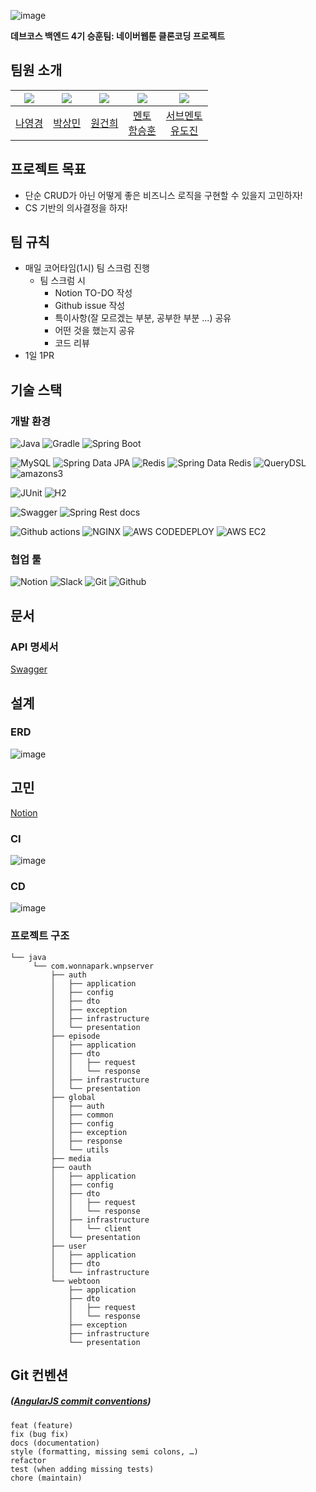 ![image](https://github.com/Wonna-Park-Toon/server/assets/70051888/d66afaf9-efe7-43e1-9a18-43268f6ccdee)

**데브코스 백엔드 4기 승훈팀: 네이버웹툰 클론코딩 프로젝트**

## 팀원 소개

| <img src="https://avatars.githubusercontent.com/u/102007066?v=4"> | <img src="https://avatars.githubusercontent.com/u/70051888?v=4"/> | <img src="https://avatars.githubusercontent.com/u/98159941?v=4"/> | <img src="https://avatars.githubusercontent.com/u/60502370?v=4"> | <img src="https://avatars.githubusercontent.com/u/61923768?v=4"> |
|:-----------------------------------------------------------------:|:-----------------------------------------------------------------:|:-----------------------------------------------------------------:|:----------------------------------------------------------------:|:----------------------------------------------------------------:|
|                  [나영경](https://github.com/na-yk)                  |              [박상민](https://github.com/smart-sangmin)              |                 [원건희](https://github.com/weonest)                 |           [멘토<br>함승훈](https://github.com/seung-hun-h)            |            [서브멘토<br>유도진](https://github.com/dojinyou)            |

## 프로젝트 목표

- 단순 CRUD가 아닌 어떻게 좋은 비즈니스 로직을 구현할 수 있을지 고민하자!
- CS 기반의 의사결정을 하자!

## 팀 규칙

- 매일 코어타임(1시) 팀 스크럼 진행
    - 팀 스크럼 시
        - Notion TO-DO 작성
        - Github issue 작성
        - 특이사항(잘 모르겠는 부분, 공부한 부분 ...) 공유
        - 어떤 것을 했는지 공유
        - 코드 리뷰
- 1일 1PR

## 기술 스택

### 개발 환경

![Java](https://img.shields.io/badge/java17-%23ED8B00.svg?style=for-the-badge&logo=openjdk&logoColor=white)
![Gradle](https://img.shields.io/badge/Gradle-02303A.svg?style=for-the-badge&logo=Gradle&logoColor=white)
![Spring Boot](https://img.shields.io/badge/spring_boot-6DB33F.svg?style=for-the-badge&logo=springboot&logoColor=white)

![MySQL](https://img.shields.io/badge/mysql-4479A1.svg?style=for-the-badge&logo=mysql&logoColor=white)
![Spring Data JPA](https://img.shields.io/badge/Spring_Data_JPA-6DB33F?style=for-the-badge&logo=spring&logoColor=white)
![Redis](https://img.shields.io/badge/redis-DC382D.svg?style=for-the-badge&logo=redis&logoColor=white)
![Spring Data Redis](https://img.shields.io/badge/Spring_Data_Redis-6DB33F?style=for-the-badge&logo=spring&logoColor=white)
![QueryDSL](https://img.shields.io/badge/QueryDSL-1C9AD6?style=for-the-badge&logo=querydsl&logoColor=white)
![amazons3](https://img.shields.io/badge/amazon_s3-FF0000?style=for-the-badge&logo=amazons3&logoColor=white)

![JUnit](https://img.shields.io/badge/junit-25A162?style=for-the-badge&logo=JUnit5&logoColor=white)
![H2](https://img.shields.io/badge/h2-005AF0?style=for-the-badge&logo=h2&logoColor=white)

![Swagger](https://img.shields.io/badge/Swagger-85EA2D?style=for-the-badge&logo=Swagger&logoColor=white)
![Spring Rest docs](https://img.shields.io/badge/Spring_Rest_Docs-6DB33F?style=for-the-badge&logo=spring&logoColor=white)

![Github actions](https://img.shields.io/badge/Github_actions-2088FF?style=for-the-badge&logo=githubactions&logoColor=white)
![NGINX](https://img.shields.io/badge/NGINX-009639?style=for-the-badge&logo=NGINX&logoColor=white)
![AWS CODEDEPLOY](https://img.shields.io/badge/CODE_DEPLOY-007054?style=for-the-badge&logo=amazonaws&logoColor=white)
![AWS EC2](https://img.shields.io/badge/amazon_ec2-FF9900?style=for-the-badge&logo=amazonec2&logoColor=white)

### 협업 툴

![Notion](https://img.shields.io/badge/Notion-%23000000.svg?style=for-the-badge&logo=notion&logoColor=white)
![Slack](https://img.shields.io/badge/Slack-4A154B?style=for-the-badge&logo=slack&logoColor=white)
![Git](https://img.shields.io/badge/Git-F05032.svg?style=for-the-badge&logo=Git&logoColor=white)
![Github](https://img.shields.io/badge/Github-181717.svg?style=for-the-badge&logo=Github&logoColor=white)

## 문서

### API 명세서

[Swagger](http://54.180.66.111/swagger-ui/index.html)

## 설계

### ERD

![image](https://github.com/Wonna-Park-Toon/server/assets/70051888/1b6121ce-d228-4923-9f80-0f1d82db533e)

## 고민

[Notion](https://backend-devcourse.notion.site/46ba50c00d6a4fcdbcec1e00489224c1?v=a9f99b2e6b25437daaeb60859e4939db&pvs=4)

### CI

![image](https://github.com/Wonna-Park-Toon/server/assets/70051888/89bfe675-a02f-455a-896f-afe3129ad207)

### CD

![image](https://github.com/Wonna-Park-Toon/server/assets/70051888/3ac4057d-1e0f-452b-b04f-437ba2da88ea)

### 프로젝트 구조

```text
└── java
     └── com.wonnapark.wnpserver
         ├── auth
         │   ├── application
         │   ├── config
         │   ├── dto
         │   ├── exception
         │   ├── infrastructure
         │   └── presentation
         ├── episode
         │   ├── application
         │   ├── dto
         │   │   ├── request
         │   │   └── response
         │   ├── infrastructure
         │   └── presentation
         ├── global
         │   ├── auth
         │   ├── common
         │   ├── config
         │   ├── exception
         │   ├── response
         │   └── utils
         ├── media
         ├── oauth
         │   ├── application
         │   ├── config
         │   ├── dto
         │   │   ├── request
         │   │   └── response
         │   ├── infrastructure
         │   │   └── client
         │   └── presentation
         ├── user
         │   ├── application
         │   ├── dto
         │   └── infrastructure
         └── webtoon
             ├── application
             ├── dto
             │   ├── request
             │   └── response
             ├── exception
             ├── infrastructure
             └── presentation
```

## Git 컨벤션

##### ([AngularJS commit conventions](https://gist.github.com/stephenparish/9941e89d80e2bc58a153))

```text
feat (feature)
fix (bug fix)
docs (documentation)
style (formatting, missing semi colons, …)
refactor
test (when adding missing tests)
chore (maintain)
```
